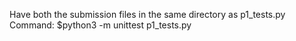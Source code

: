 Have both the submission files in the same directory as p1_tests.py
Command: $python3 -m unittest p1_tests.py
